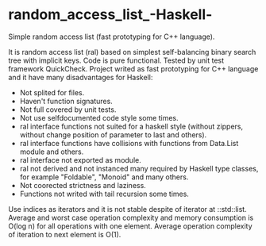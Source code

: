random_access_list_-Haskell-
============================

Simple random access list (fast prototyping for C++ language).

  It is random access list (ral) based on simplest self-balancing binary
  search tree with implicit keys.
  Code is pure functional.
  Tested by unit test framework QuickCheck.
  Project writed as fast prototyping for C++ language
  and it have many disadvantages for Haskell:
  * Not splited for files.
  * Haven't function signatures.
  * Not full covered by unit tests.
  * Not use selfdocumented code style some times.
  * ral interface functions not suited for a haskell style (without zippers, without change position of parameter to last and others).
  * ral interface functions have collisions with functions from Data.List module and others.
  * ral interface not exported as module.
  * ral not derived and not instanced many required by Haskell type classes, for example "Foldable", "Monoid" and many others.
  * Not coorected strictness and laziness.
  * Functions not writed with tail recursion some times.


Use indices as iterators and it is not stable despite of iterator at ::std::list<T>.
Average and worst case operation complexity and memory consumption is O(log n) for all operations with one element.
Average operation complexity of iteration to next element is O(1).
